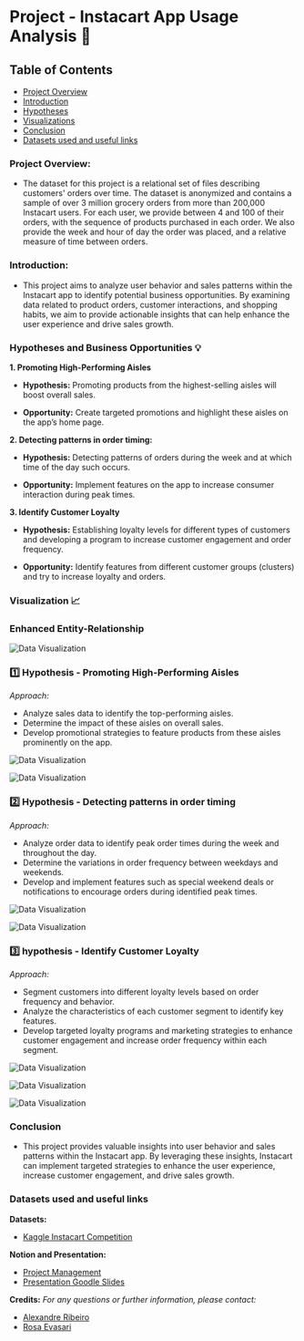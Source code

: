 
# Project - Instacart App Usage Analysis 📱

## Table of Contents

- [Project Overview](#project-overview)
- [Introduction](#introduction)
- [Hypotheses](#hypotheses)
- [Visualizations](#visualizations)
- [Conclusion](#conclusion)
- [Datasets used and useful links](#datasets-used-and-useful-links)

### Project Overview:

- The dataset for this project is a relational set of files describing customers' orders over time. The dataset is anonymized and contains a sample of over 3 million grocery orders from more than 200,000 Instacart users. For each user, we provide between 4 and 100 of their orders, with the sequence of products purchased in each order. We also provide the week and hour of day the order was placed, and a relative measure of time between orders. 

### Introduction:

- This project aims to analyze user behavior and sales patterns within the Instacart app to identify potential business opportunities. By examining data related to product orders, customer interactions, and shopping habits, we aim to provide actionable insights that can help enhance the user experience and drive sales growth.

### Hypotheses and Business Opportunities 💡

**1. Promoting High-Performing Aisles**

- **Hypothesis:** Promoting products from the highest-selling aisles will boost overall sales.

- **Opportunity:** Create targeted promotions and highlight these aisles on the app’s home page.


**2. Detecting patterns in order timing:**

- **Hypothesis:** Detecting patterns of orders during the week and at which time of the day such occurs.

- **Opportunity:** Implement features on the app to increase consumer interaction during peak times.


**3. Identify Customer Loyalty**

- **Hypothesis:** Establishing loyalty levels for different types of customers and developing a program to increase customer engagement and order frequency.

- **Opportunity:** Identify features from different customer groups (clusters) and try to increase loyalty and orders.


### Visualization 📈

### **Enhanced Entity-Relationship**

![Data Visualization](Visualizations/ERRDiagram.png)

### **1️⃣ Hypothesis - Promoting High-Performing Aisles**

*Approach:*

- Analyze sales data to identify the top-performing aisles.
- Determine the impact of these aisles on overall sales.
- Develop promotional strategies to feature products from these aisles prominently on the app.

![Data Visualization](Visualizations/Piechart1stHypothesis.png)

![Data Visualization](Visualizations/Countplot1stHypothesis.png)

### **2️⃣ Hypothesis - Detecting patterns in order timing**

*Approach:*

- Analyze order data to identify peak order times during the week and throughout the day.
- Determine the variations in order frequency between weekdays and weekends.
- Develop and implement features such as special weekend deals or notifications to encourage orders during identified peak times.

![Data Visualization](Visualizations/barplot2ndHypothesis.png)

![Data Visualization](Visualizations/GroupedPlot2ndHypothesis.png)


### **3️⃣ hypothesis - Identify Customer Loyalty**

*Approach:*

- Segment customers into different loyalty levels based on order frequency and behavior.
- Analyze the characteristics of each customer segment to identify key features.
- Develop targeted loyalty programs and marketing strategies to enhance customer engagement and increase order frequency within each segment.

![Data Visualization](Visualizations/LoyaltyClusters3rdHypothesis.png)

![Data Visualization](Visualizations/Clusterw:outliers3rdHypothesis.png)

![Data Visualization](Visualizations/NumberOfObservationsPerCluster.png)


### Conclusion

- This project provides valuable insights into user behavior and sales patterns within the Instacart app. By leveraging these insights, Instacart can implement targeted strategies to enhance the user experience, increase customer engagement, and drive sales growth.

### Datasets used and useful links

**Datasets:**

- [Kaggle Instacart Competition](https://www.kaggle.com/competitions/instacart-market-basket-analysis/data?select=sample_submission.csv.zip)


**Notion and Presentation:**

- [Project Management](https://cactus-burrito-0dd.notion.site/Project-Instacart-app-sales-854592432e90440faebe7b55cb11327b)
- [Presentation Goodle Slides](https://docs.google.com/presentation/d/1uiVZbRM3E4v7bWEqPsparMRku_oGHysH-yP8XjI5IK4/edit#slide=id.g10fb8bc67f7_0_0)


**Credits:**
*For any questions or further information, please contact:*

- [Alexandre Ribeiro](https://www.linkedin.com/in/alexandre-ribeiro-264445279/)
- [Rosa Evasari](https://www.linkedin.com/in/erlinarosaevasari/)

